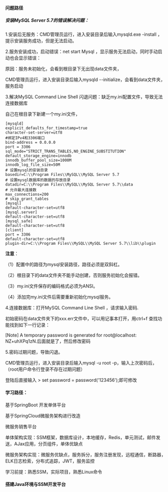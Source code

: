 #### 问题路径

##### 安装MySQL Server 5.7的错误解决问题：

1.安装后无服务：CMD管理员运行，进入安装目录后输入mysqld.exe -install ，提示安装服务成功，但是无法启动。

2.服务安装成功，启动错误：net start Mysql ，显示服务无法启动，同时手动启动也会显示错误：

原因：服务未初始化，会看到根目录下无出现data文件夹，

CMD管理员运行，进入安装目录后输入mysqld --initialize，会看到data文件夹，服务启动

3.解决MySQL Command Line Shell 闪退问题：缺乏my.ini配置文件，导致无法连接数据库

自己在根目录下新建一个my.ini文件，

```plaintext
[mysqld]
explicit_defaults_for_timestamp=true
character-set-server=utf8
#绑定IPv4和3306端口
bind-address = 0.0.0.0
port = 3306
sql_mode="STRICT_TRANS_TABLES,NO_ENGINE_SUBSTITUTION"
default_storage_engine=innodb
innodb_buffer_pool_size=1000M
innodb_log_file_size=50M
# 设置mysql的安装目录
basedir=C:\\Program Files\\MySQL\\MySQL Server 5.7
# 设置mysql数据库的数据的存放目录
datadir=C:\\Program Files\\MySQL\\MySQL Server 5.7\\data
# 允许最大连接数
max_connections=200
# skip_grant_tables
[mysql]
default-character-set=utf8
[mysql.server]
default-character-set=utf8
[mysql_safe]
default-character-set=utf8
[client]
port = 3306
default-character-set=utf8
plugin-dir=C:\\Program Files\\MySQL\\MySQL Server 5.7\\lib\\plugin
```

**注意**：

（1）配置中的路径为mysql安装路径，路径必须是双斜杠。

（2）根目录下的data文件夹不能手动创建，否则服务初始化会报错。

（3）my.ini文件保存的编码格式必须为ANSI。

（4）添加完my.ini文件后需要重新初始化mysql服务。

4.连接数据库：打开MySQL Command Line Shell ，请求输入密码.

初始密码在data文件夹下的xxx.err文件中，可以用记事本打开，用ctrl+f 查找功能找到如下一行记录：

[Note] A temporary password is generated for root@localhost: NZ+uhXPq1zN.后面就是了，然后修改密码

5.密码过期问题，导致闪退。

CMD管理员运行，进入安装目录后输入mysql -u root -p，输入上次密码后，（root用户命令行登录不存在过期问题）

登陆后直接输入 > set password = password('123456');即可修改



#### 学习路径：

基于SpringBoot 开发单体平台

基于SpringCloud微服务架构进行改造

微服务销售平台

单体架构实现：SSM框架，数据库设计，本地缓存，Redis，单元测试，邮件发送，AJax应用，分页组件，单体优缺点

微服务架构实现：微服务优缺点，服务拆分，服务注册发现，远程通信，断路器，ELK日志检索，分布式追踪，JWT，服务监控

学习前提：熟悉SSM，实际项目，熟悉Linux命令



#### 搭建Java环境与SSM开发平台

